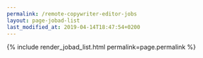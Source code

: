 ```yaml
---
permalink: /remote-copywriter-editor-jobs
layout: page-jobad-list
last_modified_at: 2019-04-14T18:47:54+0200
---
```

{% include render_jobad_list.html permalink=page.permalink %}

